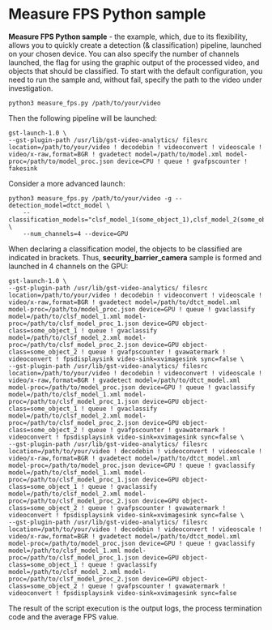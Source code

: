 # Measure FPS Python sample
**Measure FPS Python sample** - the example, which, due to its flexibility, allows you to quickly create a detection (& classification) pipeline, launched on your chosen device. You can also specify the number of channels launched, the flag for using the graphic output of the processed video, and objects that should be classified.
To start with the default configuration, you need to run the sample and, without fail, specify the path to the video under investigation.
```shell
python3 measure_fps.py /path/to/your/video
```
Then the following pipeline will be launched:
```shell
gst-launch-1.0 \
--gst-plugin-path /usr/lib/gst-video-analytics/ filesrc location=/path/to/your/video ! decodebin ! videoconvert ! videoscale ! video/x-raw,format=BGR ! gvadetect model=/path/to/model.xml model-proc=/path/to/model_proc.json device=CPU ! queue ! gvafpscounter ! fakesink
```
Consider a more advanced launch:
```shell
python3 measure_fps.py /path/to/your/video -g --detection_model=dtct_model \
    --classification_models="clsf_model_1(some_object_1),clsf_model_2(some_object_2)" \
    --num_channels=4 --device=GPU
```
When declaring a classification model, the objects to be classified are indicated in brackets.
Thus, **security_barrier_camera** sample is formed and launched in 4 channels on the GPU:
```shell
gst-launch-1.0 \
--gst-plugin-path /usr/lib/gst-video-analytics/ filesrc location=/path/to/your/video ! decodebin ! videoconvert ! videoscale ! video/x-raw,format=BGR ! gvadetect model=/path/to/dtct_model.xml model-proc=/path/to/model_proc.json device=GPU ! queue ! gvaclassify model=/path/to/clsf_model_1.xml model-proc=/path/to/clsf_model_proc_1.json device=GPU object-class=some_object_1 ! queue ! gvaclassify model=/path/to/clsf_model_2.xml model-proc=/path/to/clsf_model_proc_2.json device=GPU object-class=some_object_2 ! queue ! gvafpscounter ! gvawatermark ! videoconvert ! fpsdisplaysink video-sink=xvimagesink sync=false \
--gst-plugin-path /usr/lib/gst-video-analytics/ filesrc location=/path/to/your/video ! decodebin ! videoconvert ! videoscale ! video/x-raw,format=BGR ! gvadetect model=/path/to/dtct_model.xml model-proc=/path/to/model_proc.json device=GPU ! queue ! gvaclassify model=/path/to/clsf_model_1.xml model-proc=/path/to/clsf_model_proc_1.json device=GPU object-class=some_object_1 ! queue ! gvaclassify model=/path/to/clsf_model_2.xml model-proc=/path/to/clsf_model_proc_2.json device=GPU object-class=some_object_2 ! queue ! gvafpscounter ! gvawatermark ! videoconvert ! fpsdisplaysink video-sink=xvimagesink sync=false \
--gst-plugin-path /usr/lib/gst-video-analytics/ filesrc location=/path/to/your/video ! decodebin ! videoconvert ! videoscale ! video/x-raw,format=BGR ! gvadetect model=/path/to/dtct_model.xml model-proc=/path/to/model_proc.json device=GPU ! queue ! gvaclassify model=/path/to/clsf_model_1.xml model-proc=/path/to/clsf_model_proc_1.json device=GPU object-class=some_object_1 ! queue ! gvaclassify model=/path/to/clsf_model_2.xml model-proc=/path/to/clsf_model_proc_2.json device=GPU object-class=some_object_2 ! queue ! gvafpscounter ! gvawatermark ! videoconvert ! fpsdisplaysink video-sink=xvimagesink sync=false \
--gst-plugin-path /usr/lib/gst-video-analytics/ filesrc location=/path/to/your/video ! decodebin ! videoconvert ! videoscale ! video/x-raw,format=BGR ! gvadetect model=/path/to/dtct_model.xml model-proc=/path/to/model_proc.json device=GPU ! queue ! gvaclassify model=/path/to/clsf_model_1.xml model-proc=/path/to/clsf_model_proc_1.json device=GPU object-class=some_object_1 ! queue ! gvaclassify model=/path/to/clsf_model_2.xml model-proc=/path/to/clsf_model_proc_2.json device=GPU object-class=some_object_2 ! queue ! gvafpscounter ! gvawatermark ! videoconvert ! fpsdisplaysink video-sink=xvimagesink sync=false
```
The result of the script execution is the output logs, the process termination code and the average FPS value.
